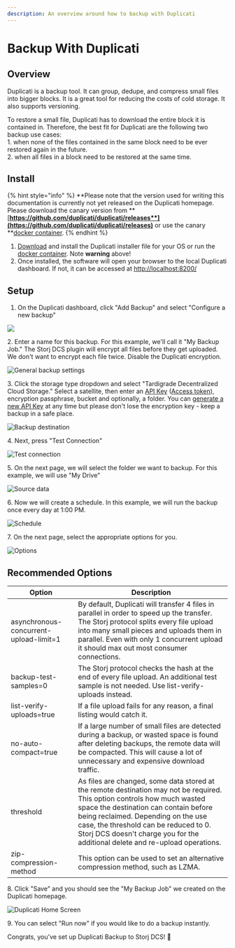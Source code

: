 ```yaml
---
description: An overview around how to backup with Duplicati
---
```


# Backup With Duplicati

## Overview

Duplicati is a backup tool. It can group, dedupe, and compress small files into bigger blocks. It is a great tool for reducing the costs of cold storage. It also supports versioning.

To restore a small file, Duplicati has to download the entire block it is contained in. Therefore, the best fit for Duplicati are the following two backup use cases: \
1\. when none of the files contained in the same block need to be ever restored again in the future. \
2\. when all files in a block need to be restored at the same time.

## Install

{% hint style="info" %}
**Please note that the version used for writing this documentation is currently not yet released on the Duplicati homepage. Please download the canary version from  **[**https://github.com/duplicati/duplicati/releases**](https://github.com/duplicati/duplicati/releases)** or use the canary **[docker container](https://hub.docker.com/r/duplicati/duplicati).
{% endhint %}

1. [Download](https://github.com/duplicati/duplicati/releases) and install the Duplicati installer file for your OS or run the [docker container](https://hub.docker.com/r/duplicati/duplicati). Note **warning** above!
2. Once installed, the software will open your browser to the local Duplicati dashboard. If not, it can be accessed at [http://localhost:8200/](http://localhost:8200)

## Setup

1. On the Duplicati dashboard, click "Add Backup" and select "Configure a new backup"

![](<../.gitbook/assets/Снимок экрана 2020-08-11 в 19.23.53.png>)

2\. Enter a name for this backup. For this example, we'll call it "My Backup Job." The Storj DCS plugin will encrypt all files before they get uploaded. We don't want to encrypt each file twice. Disable the Duplicati encryption.

![General backup settings](<../.gitbook/assets/DuplicatiNoEncryption (1).png>)

3\. Click the storage type dropdown and select "Tardigrade Decentralized Cloud Storage." Select a satellite, then enter an [API Key](../getting-started/quickstart-uplink-cli/generate-access-grants-and-tokens/generate-a-token.md) ([Access token](../getting-started/quickstart-uplink-cli/generate-access-grants-and-tokens/generate-a-token.md)), encryption passphrase, bucket and optionally, a folder. You can [generate a new API Key](../getting-started/quickstart-uplink-cli/generate-access-grants-and-tokens/generate-a-token.md) at any time but please don't lose the encryption key - keep a backup in a safe place.

![Backup destination](../.gitbook/assets/DuplicatiBackupDestination.png)

4\. Next, press "Test Connection"

![Test connection](<../.gitbook/assets/DuplicatiConnectionTest (1).png>)

5\. On the next page, we will select the folder we want to backup. For this example, we will use "My Drive"

![Source data](../.gitbook/assets/DuplicatiSourceData.png)

6\. Now we will create a schedule. In this example, we will run the backup once every day at 1:00 PM.

![Schedule](../.gitbook/assets/DuplicatiSchedule.png)

7\. On the next page, select the appropriate options for you.

![Options](../.gitbook/assets/DuplicatiOptions.png)

## Recommended Options

| Option                                 | Description                                                                                                                                                                                                                                                                                                                         |
| -------------------------------------- | ----------------------------------------------------------------------------------------------------------------------------------------------------------------------------------------------------------------------------------------------------------------------------------------------------------------------------------- |
| asynchronous-concurrent-upload-limit=1 | By default, Duplicati will transfer 4 files in parallel in order to speed up the transfer. The Storj protocol splits every file upload into many small pieces and uploads them in parallel. Even with only 1 concurrent upload it should max out most consumer connections.                                                         |
| backup-test-samples=0                  | The Storj protocol checks the hash at the end of every file upload. An additional test sample is not needed. Use list-verify-uploads instead.                                                                                                                                                                                       |
| list-verify-uploads=true               | If a file upload fails for any reason, a final listing would catch it.                                                                                                                                                                                                                                                              |
| no-auto-compact=true                   | If a large number of small files are detected during a backup, or wasted space is found after deleting backups, the remote data will be compacted. This will cause a lot of unnecessary and expensive download traffic.                                                                                                             |
|  threshold                             | As files are changed, some data stored at the remote destination may not be required. This option controls how much wasted space the destination can contain before being reclaimed. Depending on the use case, the threshold can be reduced to 0. Storj DCS doesn't charge you for the additional delete and re-upload operations. |
| zip-compression-method                 | This option can be used to set an alternative compression method, such as LZMA.                                                                                                                                                                                                                                                     |

8\. Click "Save" and you should see the "My Backup Job" we created on the Duplicati homepage.

![Duplicati Home Screen](../.gitbook/assets/DuplicatiBackupJob.png)

9\. You can select "Run now" if you would like to do a backup instantly.

Congrats, you've set up Duplicati Backup to Storj DCS! 🎉
